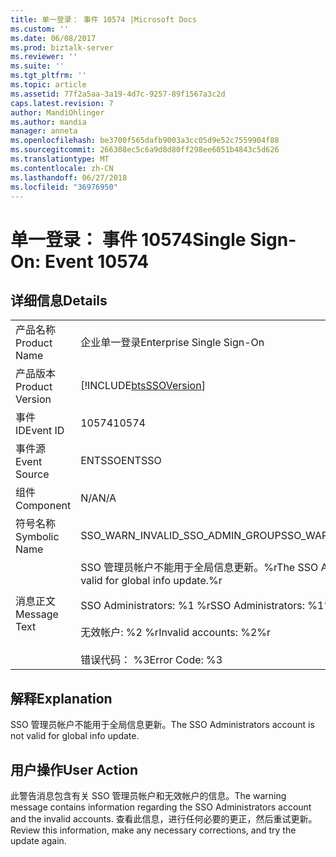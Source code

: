 ```yaml
---
title: 单一登录： 事件 10574 |Microsoft Docs
ms.custom: ''
ms.date: 06/08/2017
ms.prod: biztalk-server
ms.reviewer: ''
ms.suite: ''
ms.tgt_pltfrm: ''
ms.topic: article
ms.assetid: 77f2a5aa-3a19-4d7c-9257-89f1567a3c2d
caps.latest.revision: 7
author: MandiOhlinger
ms.author: mandia
manager: anneta
ms.openlocfilehash: be3700f565dafb9003a3cc05d9e52c7559904f88
ms.sourcegitcommit: 266308ec5c6a9d8d80ff298ee6051b4843c5d626
ms.translationtype: MT
ms.contentlocale: zh-CN
ms.lasthandoff: 06/27/2018
ms.locfileid: "36976950"
---
```

# <a name="single-sign-on-event-10574"></a><span data-ttu-id="ed348-102">单一登录： 事件 10574</span><span class="sxs-lookup"><span data-stu-id="ed348-102">Single Sign-On: Event 10574</span></span>
## <a name="details"></a><span data-ttu-id="ed348-103">详细信息</span><span class="sxs-lookup"><span data-stu-id="ed348-103">Details</span></span>  
  
|                 |                                                                                                                                                                          |
|-----------------|--------------------------------------------------------------------------------------------------------------------------------------------------------------------------|
|  <span data-ttu-id="ed348-104">产品名称</span><span class="sxs-lookup"><span data-stu-id="ed348-104">Product Name</span></span>   |                                                                        <span data-ttu-id="ed348-105">企业单一登录</span><span class="sxs-lookup"><span data-stu-id="ed348-105">Enterprise Single Sign-On</span></span>                                                                         |
| <span data-ttu-id="ed348-106">产品版本</span><span class="sxs-lookup"><span data-stu-id="ed348-106">Product Version</span></span> |                                                        [!INCLUDE[btsSSOVersion](../includes/btsssoversion-md.md)]                                                        |
|    <span data-ttu-id="ed348-107">事件 ID</span><span class="sxs-lookup"><span data-stu-id="ed348-107">Event ID</span></span>     |                                                                                  <span data-ttu-id="ed348-108">10574</span><span class="sxs-lookup"><span data-stu-id="ed348-108">10574</span></span>                                                                                   |
|  <span data-ttu-id="ed348-109">事件源</span><span class="sxs-lookup"><span data-stu-id="ed348-109">Event Source</span></span>   |                                                                                  <span data-ttu-id="ed348-110">ENTSSO</span><span class="sxs-lookup"><span data-stu-id="ed348-110">ENTSSO</span></span>                                                                                  |
|    <span data-ttu-id="ed348-111">组件</span><span class="sxs-lookup"><span data-stu-id="ed348-111">Component</span></span>    |                                                                                   <span data-ttu-id="ed348-112">N/A</span><span class="sxs-lookup"><span data-stu-id="ed348-112">N/A</span></span>                                                                                    |
|  <span data-ttu-id="ed348-113">符号名称</span><span class="sxs-lookup"><span data-stu-id="ed348-113">Symbolic Name</span></span>  |                                                                     <span data-ttu-id="ed348-114">SSO_WARN_INVALID_SSO_ADMIN_GROUP</span><span class="sxs-lookup"><span data-stu-id="ed348-114">SSO_WARN_INVALID_SSO_ADMIN_GROUP</span></span>                                                                     |
|  <span data-ttu-id="ed348-115">消息正文</span><span class="sxs-lookup"><span data-stu-id="ed348-115">Message Text</span></span>   | <span data-ttu-id="ed348-116">SSO 管理员帐户不能用于全局信息更新。%r</span><span class="sxs-lookup"><span data-stu-id="ed348-116">The SSO Administrators account is not valid for global info update.%r</span></span><br /><br /> <span data-ttu-id="ed348-117">SSO Administrators: %1 %r</span><span class="sxs-lookup"><span data-stu-id="ed348-117">SSO Administrators: %1%r</span></span><br /><br /> <span data-ttu-id="ed348-118">无效帐户: %2 %r</span><span class="sxs-lookup"><span data-stu-id="ed348-118">Invalid accounts: %2%r</span></span><br /><br /> <span data-ttu-id="ed348-119">错误代码： %3</span><span class="sxs-lookup"><span data-stu-id="ed348-119">Error Code: %3</span></span> |
  
## <a name="explanation"></a><span data-ttu-id="ed348-120">解释</span><span class="sxs-lookup"><span data-stu-id="ed348-120">Explanation</span></span>  
 <span data-ttu-id="ed348-121">SSO 管理员帐户不能用于全局信息更新。</span><span class="sxs-lookup"><span data-stu-id="ed348-121">The SSO Administrators account is not valid for global info update.</span></span>  
  
## <a name="user-action"></a><span data-ttu-id="ed348-122">用户操作</span><span class="sxs-lookup"><span data-stu-id="ed348-122">User Action</span></span>  
 <span data-ttu-id="ed348-123">此警告消息包含有关 SSO 管理员帐户和无效帐户的信息。</span><span class="sxs-lookup"><span data-stu-id="ed348-123">The warning message contains information regarding the SSO Administrators account and the invalid accounts.</span></span> <span data-ttu-id="ed348-124">查看此信息，进行任何必要的更正，然后重试更新。</span><span class="sxs-lookup"><span data-stu-id="ed348-124">Review this information, make any necessary corrections, and try the update again.</span></span>